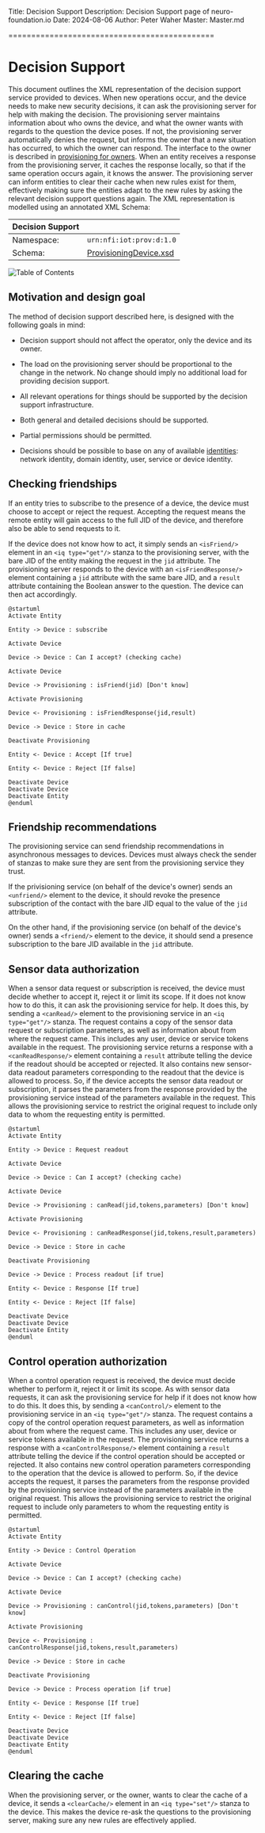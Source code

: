 ﻿Title: Decision Support
Description: Decision Support page of neuro-foundation.io
Date: 2024-08-06
Author: Peter Waher
Master: Master.md

=============================================

Decision Support
==================

This document outlines the XML representation of the decision support service provided to devices. When new operations occur, and the device needs 
to make new security decisions, it can ask the provisioning server for help with making the decision. The provisioning server maintains information 
about who owns the device, and what the owner wants with regards to the question the device poses. If not, the provisioning server automatically 
denies the request, but informs the owner that a new situation has occurred, to which the owner can respond. The interface to the owner is described 
in [provisioning for owners](Provisioning.md). When an entity receives a response from the provisioning server, it caches the response locally, so 
that if the same operation occurs again, it knows the answer. The provisioning server can inform entities to clear their cache when new rules exist 
for them, effectively making sure the entities adapt to the new rules by asking the relevant decision support questions again. The XML representation 
is modelled using an annotated XML Schema:

| Decision Support                                                      ||
| ------------|----------------------------------------------------------|
| Namespace:  | `urn:nfi:iot:prov:d:1.0`                                  |
| Schema:     | [ProvisioningDevice.xsd](Schemas/ProvisioningDevice.xsd) |

![Table of Contents](toc)

Motivation and design goal
----------------------------

The method of decision support described here, is designed with the following goals in mind:

* Decision support should not affect the operator, only the device and its owner.

* The load on the provisioning server should be proportional to the change in the network. No change should imply no additional load for providing 
decision support.

* All relevant operations for things should be supported by the decision support infrastructure.

* Both general and detailed decisions should be supported.

* Partial permissions should be permitted.

* Decisions should be possible to base on any of available [identities](Identities.md): network identity, domain identity, user, service or device identity.

Checking friendships
--------------------------

If an entity tries to subscribe to the presence of a device, the device must choose to accept or reject the request. Accepting the request means the
remote entity will gain access to the full JID of the device, and therefore also be able to send requests to it.

If the device does not know how to act, it simply sends an `<isFriend/>` element in an `<iq type="get"/>` stanza to the provisioning server, with the bare JID of the entity
making the request in the `jid` attribute. The provisioning server responds to the device with an `<isFriendResponse/>` element containing a `jid` attribute
with the same bare JID, and a `result` attribute containing the Boolean answer to the question. The device can then act accordingly.

```uml:Is Friend?
@startuml
Activate Entity

Entity -> Device : subscribe

Activate Device

Device -> Device : Can I accept? (checking cache)

Activate Device

Device -> Provisioning : isFriend(jid) [Don't know]

Activate Provisioning

Device <- Provisioning : isFriendResponse(jid,result)

Device -> Device : Store in cache

Deactivate Provisioning

Entity <- Device : Accept [If true]

Entity <- Device : Reject [If false]

Deactivate Device
Deactivate Device
Deactivate Entity
@enduml
```

Friendship recommendations
---------------------------

The provisioning service can send friendship recommendations in asynchronous messages to devices. Devices must always check the sender of stanzas to make
sure they are sent from the provisioning service they trust.

If the privisioning service (on behalf of the device's owner) sends an `<unfriend/>` element to the device, it should revoke the presence subscription
of the contact with the bare JID equal to the value of the `jid` attribute.

On the other hand, if the provisioning service (on behalf of the device's owner) sends a `<friend/>` element to the device, it should send a presence
subscription to the bare JID available in the `jid` attribute.

Sensor data authorization
------------------------------

When a sensor data request or subscription is received, the device must decide whether to accept it, reject it or limit its scope. If it does not know how to
do this, it can ask the provisioning service for help. It does this, by sending a `<canRead/>` element to the provisioning service in an `<iq type="get"/>` stanza. The
request contains a copy of the sensor data request or subscription parameters, as well as information about from where the request came. This includes any
user, device or service tokens available in the request. The provisioning service returns a response with a `<canReadResponse/>` element containing a `result` 
attribute telling the device if the readout should be accepted or rejected. It also contains new sensor-data readout parameters corresponding to the readout
that the device is allowed to process. So, if the device accepts the sensor data readout or subscription, it parses the parameters from the response provided
by the provisioning service instead of the parameters available in the request. This allows the provisioning service to restrict the original request to include
only data to whom the requesting entity is permitted.

```uml:Can Read?
@startuml
Activate Entity

Entity -> Device : Request readout

Activate Device

Device -> Device : Can I accept? (checking cache)

Activate Device

Device -> Provisioning : canRead(jid,tokens,parameters) [Don't know]

Activate Provisioning

Device <- Provisioning : canReadResponse(jid,tokens,result,parameters)

Device -> Device : Store in cache

Deactivate Provisioning

Device -> Device : Process readout [if true]

Entity <- Device : Response [If true]

Entity <- Device : Reject [If false]

Deactivate Device
Deactivate Device
Deactivate Entity
@enduml
```

Control operation authorization
----------------------------------

When a control operation request is received, the device must decide whether to perform it, reject it or limit its scope. As with sensor data requests,
it can ask the provisioning service for help if it does not know how to do this. It does this, by sending a `<canControl/>` element to the provisioning service 
in an `<iq type="get"/>` stanza. The request contains a copy of the control operation request parameters, as well as information about from where the request 
came. This includes any user, device or service tokens available in the request. The provisioning service returns a response with a `<canControlResponse/>` element 
containing a `result` attribute telling the device if the control operation should be accepted or rejected. It also contains new control operation parameters 
corresponding to the operation that the device is allowed to perform. So, if the device accepts the request, it parses the parameters from the response provided
by the provisioning service instead of the parameters available in the original request. This allows the provisioning service to restrict the original request 
to include only parameters to whom the requesting entity is permitted.

```uml:Can Control?
@startuml
Activate Entity

Entity -> Device : Control Operation

Activate Device

Device -> Device : Can I accept? (checking cache)

Activate Device

Device -> Provisioning : canControl(jid,tokens,parameters) [Don't know]

Activate Provisioning

Device <- Provisioning : canControlResponse(jid,tokens,result,parameters)

Device -> Device : Store in cache

Deactivate Provisioning

Device -> Device : Process operation [if true]

Entity <- Device : Response [If true]

Entity <- Device : Reject [If false]

Deactivate Device
Deactivate Device
Deactivate Entity
@enduml
```

Clearing the cache
----------------------

When the provisioning server, or the owner, wants to clear the cache of a device, it sends a `<clearCache/>` element in an `<iq type="set"/>` stanza to the device.
This makes the device re-ask the questions to the provisioning server, making sure any new rules are effectively applied.